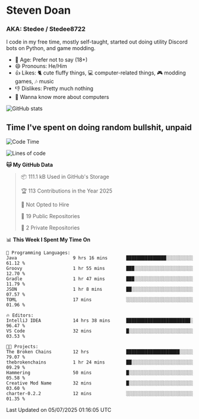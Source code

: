 # Steven Doan
### AKA: Stedee / Stedee8722
I code in my free time, mostly self-taught, started out doing utility Discord bots on Python, and game modding.

- 🤔 Age: Prefer not to say (18+)
- 😄 Pronouns: He/Him
- 👍 Likes: 🐈 cute fluffy things, 💻 computer-related things, 🎮 modding games, 🎶 music
- 👎 Dislikes: Pretty much nothing
- 🥹 Wanna know more about computers

![GitHub stats](https://github-readme-stats-iota-mocha-40.vercel.app/api?username=Stedee8722&show=prs_merged,prs_merged_percentage&show_icons=true&theme=transparent)

## Time I've spent on doing random bullshit, unpaid
<!--START_SECTION:Time I've spent on doing random bullshit, unpaid-->
![Code Time](http://img.shields.io/badge/Code%20Time-294%20hrs%2049%20mins-blue)

![Lines of code](https://img.shields.io/badge/From%20Hello%20World%20I%27ve%20Written-84.8%20thousand%20lines%20of%20code-blue)

**🐱 My GitHub Data** 

> 📦 111.1 kB Used in GitHub's Storage 
 > 
> 🏆 113 Contributions in the Year 2025
 > 
> 🚫 Not Opted to Hire
 > 
> 📜 19 Public Repositories 
 > 
> 🔑 2 Private Repositories 
 > 
📊 **This Week I Spent My Time On** 

```text
💬 Programming Languages: 
Java                     9 hrs 16 mins       ███████████████░░░░░░░░░░   61.12 % 
Groovy                   1 hr 55 mins        ███░░░░░░░░░░░░░░░░░░░░░░   12.70 % 
Gradle                   1 hr 47 mins        ███░░░░░░░░░░░░░░░░░░░░░░   11.79 % 
JSON                     1 hr 8 mins         ██░░░░░░░░░░░░░░░░░░░░░░░   07.57 % 
TOML                     17 mins             ░░░░░░░░░░░░░░░░░░░░░░░░░   01.96 % 

🔥 Editors: 
IntelliJ IDEA            14 hrs 38 mins      ████████████████████████░   96.47 % 
VS Code                  32 mins             █░░░░░░░░░░░░░░░░░░░░░░░░   03.53 % 

🐱‍💻 Projects: 
The Broken Chains        12 hrs              ████████████████████░░░░░   79.07 % 
thebrokenchains          1 hr 24 mins        ██░░░░░░░░░░░░░░░░░░░░░░░   09.29 % 
Hammering                50 mins             █░░░░░░░░░░░░░░░░░░░░░░░░   05.58 % 
Creative Mod Name        32 mins             █░░░░░░░░░░░░░░░░░░░░░░░░   03.60 % 
charter-0.2.2            12 mins             ░░░░░░░░░░░░░░░░░░░░░░░░░   01.35 % 
```


 Last Updated on 05/07/2025 01:16:05 UTC
<!--END_SECTION:Time I've spent on doing random bullshit, unpaid-->
